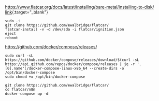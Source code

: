 https://www.flatcar.org/docs/latest/installing/bare-metal/installing-to-disk/
[link](https://www.flatcar.org/docs/latest/installing/bare-metal/installing-to-disk/){:target="_blank"}
~~~
sudo -i
git clone https://github.com/ewalbridge/flatcar/
flatcar-install -v -d /dev/sda -i flatcar/ignition.json
eject
reboot
~~~
https://github.com/docker/compose/releases/
~~~
sudo curl -sL https://github.com/docker/compose/releases/download/$(curl -sL https://api.github.com/repos/docker/compose/releases | jq -r '.[0].name')/docker-compose-linux-x86_64 --create-dirs -o /opt/bin/docker-compose
sudo chmod +x /opt/bin/docker-compose
~~~

~~~
git clone https://github.com/ewalbridge/flatcar/
cd flatcar/n8n
docker-compose up -d
~~~
